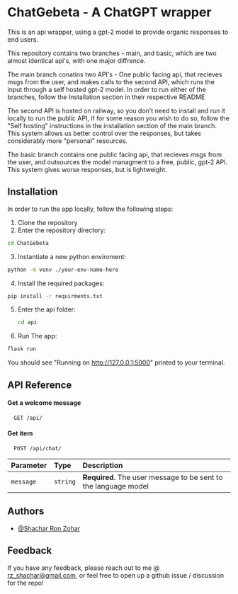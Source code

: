 # ChatGebeta - A ChatGPT wrapper

This is an api wrapper, using a gpt-2 model to provide organic responses to end users.

This repository contains two branches - main, and basic, which are two almost identical api's, with one major diffrence.

The main branch conatins two API's - One public facing api, that recieves msgs from the user, and makes calls to the second API, which runs the input through a self hosted gpt-2 model.
In order to run either of the branches, follow the Installation section in their respective README

The second API is hosted on railway, so you don't need to install and run it locally to run the public API, if for some reason you wish to do so, follow the "Self hosting" instructions in the installation section of the main branch.
This system allows us better control over the responses, but takes considerably more "personal" resources.

The basic branch contains one public facing api, that recieves msgs from the user, and outsources the model managment to a free, public, gpt-2 API.
This system gives worse responses, but is lightweight.

## Installation

In order to run the app locally, follow the following steps:

1. Clone the repository
2. Enter the repository directory:

```bash
cd ChatGebeta
```

3. Instantiate a new python enviroment:

```bash
python -m venv ./your-env-name-here
```

4. Install the required packages:

```bash
pip install -r requirments.txt
```

5. Enter the api folder:
   ```bash
   cd api
   ```
6. Run The app:

```bash
flask run
```

You should see "Running on http://127.0.0.1:5000" printed to your terminal.

## API Reference

#### Get a welcome message

```http
  GET /api/
```

#### Get item

```http
  POST /api/chat/
```

| Parameter | Type     | Description                                                     |
| :-------- | :------- | :-------------------------------------------------------------- |
| `message` | `string` | **Required**. The user message to be sent to the language model |

## Authors

- [@Shachar Ron Zohar](https://github.com/shacharRonZohar)

## Feedback

If you have any feedback, please reach out to me @ rz_shachar@gmail.com, or feel free to open up a github issue / discussion for the repo!
